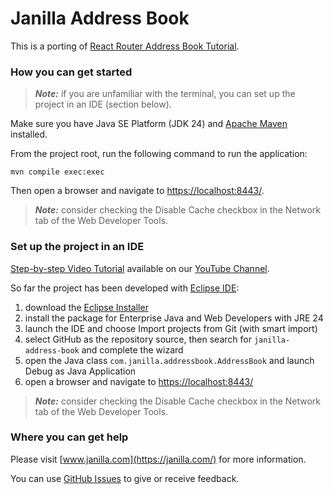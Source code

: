 # Janilla Address Book

This is a porting of [React Router Address Book Tutorial](https://github.com/remix-run/react-router/tree/main/tutorials/address-book).

### How you can get started

> **_Note:_**  if you are unfamiliar with the terminal, you can set up the project in an IDE (section below).

Make sure you have Java SE Platform (JDK 24) and [Apache Maven](https://maven.apache.org/install.html) installed.

From the project root, run the following command to run the application:

```shell
mvn compile exec:exec
```

Then open a browser and navigate to <https://localhost:8443/>.

> **_Note:_**  consider checking the Disable Cache checkbox in the Network tab of the Web Developer Tools.

### Set up the project in an IDE

[Step-by-step Video Tutorial](https://youtu.be/Huyxxgd9sqE) available on our [YouTube Channel](https://www.youtube.com/@janilla).

So far the project has been developed with [Eclipse IDE](https://eclipseide.org/):

1. download the [Eclipse Installer](https://www.eclipse.org/downloads/packages/installer)
2. install the package for Enterprise Java and Web Developers with JRE 24
3. launch the IDE and choose Import projects from Git (with smart import)
4. select GitHub as the repository source, then search for `janilla-address-book` and complete the wizard
5. open the Java class `com.janilla.addressbook.AddressBook` and launch Debug as Java Application
6. open a browser and navigate to <https://localhost:8443/>

> **_Note:_**  consider checking the Disable Cache checkbox in the Network tab of the Web Developer Tools.

### Where you can get help

Please visit [www.janilla.com](https://janilla.com/) for more information.

You can use [GitHub Issues](https://github.com/diego-schivo/janilla-address-book/issues) to give or receive feedback.
